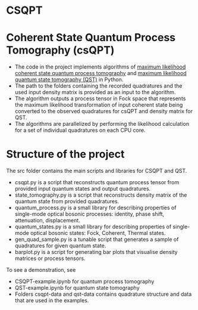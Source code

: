 # CSQPT

# Coherent State Quantum Process Tomography (csQPT)
- The code in the project implements algorithms of [maximum likelihood coherent state  quantum process tomography](https://doi.org/10.1088/1367-2630/14/10/105021) and [maximum likelihood quantum state tomography (QST)](https://doi.org/10.1088/1464-4266/6/6/014)  in Python. 
- The path to the folders containing the recorded quadratures and the used input density matrix is provided as an input to the algorithm.
- The algorithm outputs a process tensor in Fock space that represents the maximum likelihood transformation of input coherent state being converted to the observed quadratures for csQPT and density matrix for QST.
- The algorithms are parallelized by performing the likelihood calculation for a set of individual quadratures on each CPU core.
# Structure of the project
The src folder contains the main scripts and libraries for CSQPT  and QST.


- csqpt.py is a script that reconstructs quantum process tensor from provided input quantum states and output quadratures.
- state_tomography.py is a script that reconstructs density matrix of the quantum state from provided quadratures.
- quantum_process.py is a small library for describing properties of single-mode optical bosonic  processes: identity, phase shift, attenuation, displacement.  
- quantum_states.py is a small library for describing properties of single-mode optical bosonic states: Fock, Coherent, Thermal states.  
- gen_quad_sample.py is a tunable script that generates a sample of quadratures for given quantum state.
- barplot.py is a script for generating bar plots that visualise density matrices or process tensors.

To see a demonstration, see

- CSQPT-example.ipynb for quantum process tomography
- QST-example.ipynb for quantum state tomography
- Folders csqpt-data and qst-data contains quadrature structure and data that are used  in the examples.
